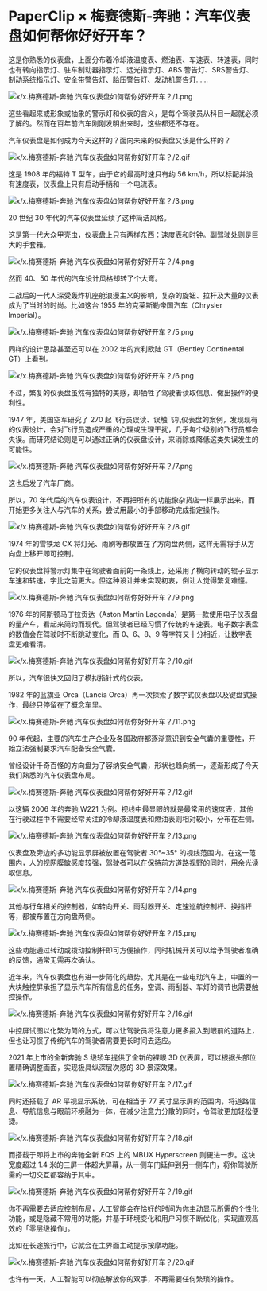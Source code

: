 # PaperClip × 梅赛德斯-奔驰：汽车仪表盘如何帮你好好开车？

这是你熟悉的仪表盘，上面分布着冷却液温度表、燃油表、车速表、转速表，同时也有转向指示灯、驻车制动器指示灯、远光指示灯、ABS 警告灯、SRS警告灯、制动系统指示灯、安全带警告灯、胎压警告灯、发动机警告灯……

![x/x.梅赛德斯-奔驰 汽车仪表盘如何帮你好好开车？/1.png](https://cdn.jsdelivr.net/gh/ipaperclip-icu/static/image/文字稿/x/x.梅赛德斯-奔驰%20汽车仪表盘如何帮你好好开车？/1.png)

这些看起来或形象或抽象的警示灯和仪表的含义，是每个驾驶员从科目一起就必须了解的。然而在百年前汽车刚刚发明出来时，这些都还不存在。

汽车仪表盘是如何成为今天这样的？面向未来的仪表盘又该是什么样的？

![x/x.梅赛德斯-奔驰 汽车仪表盘如何帮你好好开车？/2.gif](https://cdn.jsdelivr.net/gh/ipaperclip-icu/static/image/文字稿/x/x.梅赛德斯-奔驰%20汽车仪表盘如何帮你好好开车？/2.gif)

这是 1908 年的福特 T 型车，由于它的最高时速只有约 56 km/h，所以标配并没有速度表，仪表盘上只有启动手柄和一个电流表。

![x/x.梅赛德斯-奔驰 汽车仪表盘如何帮你好好开车？/3.png](https://cdn.jsdelivr.net/gh/ipaperclip-icu/static/image/文字稿/x/x.梅赛德斯-奔驰%20汽车仪表盘如何帮你好好开车？/3.png)

20 世纪 30 年代的汽车仪表盘延续了这种简洁风格。

这是第一代大众甲壳虫，仪表盘上只有两样东西：速度表和时钟。副驾驶处则是巨大的手套箱。

![x/x.梅赛德斯-奔驰 汽车仪表盘如何帮你好好开车？/4.png](https://cdn.jsdelivr.net/gh/ipaperclip-icu/static/image/文字稿/x/x.梅赛德斯-奔驰%20汽车仪表盘如何帮你好好开车？/4.png)

然而 40、50 年代的汽车设计风格却转了个大弯。

二战后的一代人深受轰炸机座舱浪漫主义的影响，复杂的旋钮、拉杆及大量的仪表成为了当时的时尚。比如这台 1955 年的克莱斯勒帝国汽车（Chrysler Imperial）。

![x/x.梅赛德斯-奔驰 汽车仪表盘如何帮你好好开车？/5.png](https://cdn.jsdelivr.net/gh/ipaperclip-icu/static/image/文字稿/x/x.梅赛德斯-奔驰%20汽车仪表盘如何帮你好好开车？/5.png)

同样的设计思路甚至还可以在 2002 年的宾利欧陆 GT（Bentley Continental GT）上看到。

![x/x.梅赛德斯-奔驰 汽车仪表盘如何帮你好好开车？/6.png](https://cdn.jsdelivr.net/gh/ipaperclip-icu/static/image/文字稿/x/x.梅赛德斯-奔驰%20汽车仪表盘如何帮你好好开车？/6.png)

不过，繁复的仪表盘虽然有独特的美感，却牺牲了驾驶者读取信息、做出操作的便利性。

1947 年，美国空军研究了 270 起飞行员误读、误触飞机仪表盘的案例，发现现有的仪表设计，会对飞行员造成严重的心理或生理干扰，几乎每个级别的飞行员都会失误。而研究结论则是可以通过正确的仪表盘设计，来消除或降低这类失误发生的可能性。

![x/x.梅赛德斯-奔驰 汽车仪表盘如何帮你好好开车？/7.png](https://cdn.jsdelivr.net/gh/ipaperclip-icu/static/image/文字稿/x/x.梅赛德斯-奔驰%20汽车仪表盘如何帮你好好开车？/7.png)

这也启发了汽车厂商。

所以，70 年代后的汽车仪表设计，不再把所有的功能像杂货店一样展示出来，而开始更多关注人与汽车的关系，尝试用最小的手部移动完成指定操作。

![x/x.梅赛德斯-奔驰 汽车仪表盘如何帮你好好开车？/8.gif](https://cdn.jsdelivr.net/gh/ipaperclip-icu/static/image/文字稿/x/x.梅赛德斯-奔驰%20汽车仪表盘如何帮你好好开车？/8.gif)

1974 年的雪铁龙 CX 将灯光、雨刷等都放置在了方向盘两侧，这样无需将手从方向盘上移开即可控制。

它的仪表盘将警示灯集中在驾驶者面前的一条线上，还采用了横向转动的辊子显示车速和转速，字比之前更大。但这种设计并未实现初衷，倒让人觉得繁复难懂。

![x/x.梅赛德斯-奔驰 汽车仪表盘如何帮你好好开车？/9.png](https://cdn.jsdelivr.net/gh/ipaperclip-icu/static/image/文字稿/x/x.梅赛德斯-奔驰%20汽车仪表盘如何帮你好好开车？/9.png)

1976 年的阿斯顿马丁拉贡达（Aston Martin Lagonda）是第一款使用电子仪表盘的量产车，看起来简约而现代。但驾驶者已经习惯了传统的车速表。电子数字表盘的数值会在驾驶时不断跳动变化，而 0、6、8、9 等字符又十分相近，让数字表盘更难看清。

![x/x.梅赛德斯-奔驰 汽车仪表盘如何帮你好好开车？/10.gif](https://cdn.jsdelivr.net/gh/ipaperclip-icu/static/image/文字稿/x/x.梅赛德斯-奔驰%20汽车仪表盘如何帮你好好开车？/10.gif)

所以，汽车很快又回归了模拟指针式的仪表。

1982 年的蓝旗亚 Orca（Lancia Orca）再一次探索了数字式仪表盘以及键盘式操作，最终只停留在了概念车里。

![x/x.梅赛德斯-奔驰 汽车仪表盘如何帮你好好开车？/11.png](https://cdn.jsdelivr.net/gh/ipaperclip-icu/static/image/文字稿/x/x.梅赛德斯-奔驰%20汽车仪表盘如何帮你好好开车？/11.png)

90 年代起，主要的汽车生产企业及各国政府都逐渐意识到安全气囊的重要性，开始立法强制要求汽车配备安全气囊。

曾经设计千奇百怪的方向盘为了容纳安全气囊，形状也趋向统一，逐渐形成了今天我们熟悉的汽车仪表盘布局。

![x/x.梅赛德斯-奔驰 汽车仪表盘如何帮你好好开车？/12.gif](https://cdn.jsdelivr.net/gh/ipaperclip-icu/static/image/文字稿/x/x.梅赛德斯-奔驰%20汽车仪表盘如何帮你好好开车？/12.gif)

以这辆 2006 年的奔驰 W221 为例。视线中最显眼的就是最常用的速度表，其他在行驶过程中不需要经常关注的冷却液温度表和燃油表则相对较小，分布在左侧。

![x/x.梅赛德斯-奔驰 汽车仪表盘如何帮你好好开车？/13.png](https://cdn.jsdelivr.net/gh/ipaperclip-icu/static/image/文字稿/x/x.梅赛德斯-奔驰%20汽车仪表盘如何帮你好好开车？/13.png)

仪表盘及旁边的多功能显示屏被放置在驾驶者 30°\~35° 的视线范围内。在这一范围内，人的视网膜敏感度较强，驾驶者可以在保持前方道路视野的同时，用余光读取信息。

![x/x.梅赛德斯-奔驰 汽车仪表盘如何帮你好好开车？/14.png](https://cdn.jsdelivr.net/gh/ipaperclip-icu/static/image/文字稿/x/x.梅赛德斯-奔驰%20汽车仪表盘如何帮你好好开车？/14.png)

其他与行车相关的控制器，如转向开关、雨刮器开关、定速巡航控制杆、换挡杆等，都被布置在方向盘两侧。

![x/x.梅赛德斯-奔驰 汽车仪表盘如何帮你好好开车？/15.png](https://cdn.jsdelivr.net/gh/ipaperclip-icu/static/image/文字稿/x/x.梅赛德斯-奔驰%20汽车仪表盘如何帮你好好开车？/15.png)

这些功能通过转动或拨动控制杆即可方便操作，同时机械开关可以给予驾驶者准确的反馈，通常无需再次确认。

近年来，汽车仪表盘也有进一步简化的趋势。尤其是在一些电动汽车上，中置的一大块触控屏承担了显示汽车所有信息的任务，空调、雨刮器、车灯的调节也需要触控操作。

![x/x.梅赛德斯-奔驰 汽车仪表盘如何帮你好好开车？/16.gif](https://cdn.jsdelivr.net/gh/ipaperclip-icu/static/image/文字稿/x/x.梅赛德斯-奔驰%20汽车仪表盘如何帮你好好开车？/16.gif)

中控屏试图以化繁为简的方式，可以让驾驶员将注意力更多投入到眼前的道路上，但也让习惯了传统汽车的驾驶者需要更长时间去适应。

2021 年上市的全新奔驰 S 级轿车提供了全新的裸眼 3D 仪表屏，可以根据头部位置精确调整画面，实现极具纵深层次感的 3D 景深效果。

![x/x.梅赛德斯-奔驰 汽车仪表盘如何帮你好好开车？/17.gif](https://cdn.jsdelivr.net/gh/ipaperclip-icu/static/image/文字稿/x/x.梅赛德斯-奔驰%20汽车仪表盘如何帮你好好开车？/17.gif)

同时还搭载了 AR 平视显示系统，可在相当于 77 英寸显示屏的范围内，将道路信息、导航信息与眼前环境融为一体，在减少注意力分散的同时，令驾驶更加轻松便捷。

![x/x.梅赛德斯-奔驰 汽车仪表盘如何帮你好好开车？/18.gif](https://cdn.jsdelivr.net/gh/ipaperclip-icu/static/image/文字稿/x/x.梅赛德斯-奔驰%20汽车仪表盘如何帮你好好开车？/18.gif)

而搭载于即将上市的奔驰全新 EQS 上的 MBUX Hyperscreen 则更进一步。这块宽度超过 1.4 米的三屏一体超大屏幕，从一侧车门延伸到另一侧车门，将你驾驶所需的一切交互都容纳于其中。

![x/x.梅赛德斯-奔驰 汽车仪表盘如何帮你好好开车？/19.gif](https://cdn.jsdelivr.net/gh/ipaperclip-icu/static/image/文字稿/x/x.梅赛德斯-奔驰%20汽车仪表盘如何帮你好好开车？/19.gif)

你不再需要去适应控制布局，人工智能会在恰好的时间为你主动显示所需的个性化功能，或是隐藏不常用的功能，并基于环境变化和用户习惯不断优化，实现直观高效的「零层级操作」。

比如在长途旅行中，它就会在主界面主动提示按摩功能。

![x/x.梅赛德斯-奔驰 汽车仪表盘如何帮你好好开车？/20.gif](https://cdn.jsdelivr.net/gh/ipaperclip-icu/static/image/文字稿/x/x.梅赛德斯-奔驰%20汽车仪表盘如何帮你好好开车？/20.gif)

也许有一天，人工智能可以彻底解放你的双手，不再需要任何繁琐的操作。
